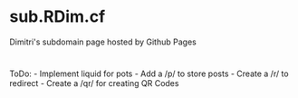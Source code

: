 # sub.RDim.cf
Dimitri's subdomain page hosted by Github Pages
#
ToDo:
    - Implement liquid for pots
    - Add a /p/ to store posts
    - Create a /r/ to redirect
    - Create a /qr/ for creating QR Codes
